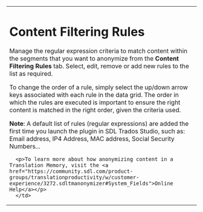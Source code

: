 <table class="tip" align="center">
  <tr>
    <td><h1>Content Filtering Rules</h1>
      <p>Manage the regular expression criteria to match content within the segments that you want to anonymize from the <b>Content Filtering Rules</b> tab.  Select, edit, remove or add new rules to the list as required.</p>  	  
	  <p>To change the order of a rule, simply select the up/down arrow keys associated with each rule in the data grid. The order in which the rules are executed is important to ensure the right content is matched in the right order, given the criteria used.</p>	  
	  <p><b>Note</b>: A default list of rules (regular expressions) are added the first time you launch the plugin in SDL Trados Studio, such as: Email address, IP4 Address, MAC address, Social Security Numbers...</p>
	  	  
      <p>To learn more about how anonymizing content in a Translation Memory, visit the <a href="https://community.sdl.com/product-groups/translationproductivity/w/customer-experience/3272.sdltmanonymizer#System_Fields">Online Help</a></p>
      </td>
  </tr>
</table>